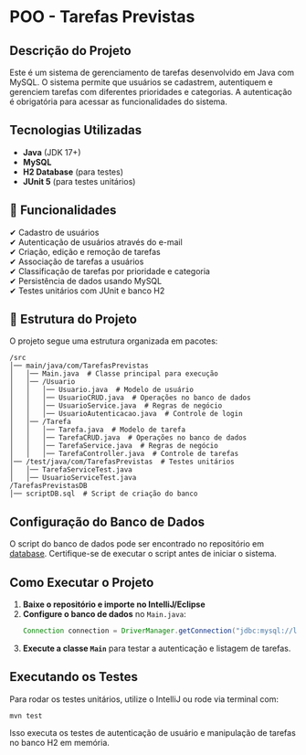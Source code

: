 # POO - Tarefas Previstas

## Descrição do Projeto
Este é um sistema de gerenciamento de tarefas desenvolvido em Java com MySQL. O sistema permite que usuários se cadastrem, autentiquem e gerenciem tarefas com diferentes prioridades e categorias. A autenticação é obrigatória para acessar as funcionalidades do sistema.

## Tecnologias Utilizadas
- **Java** (JDK 17+)
- **MySQL**
- **H2 Database** (para testes)
- **JUnit 5** (para testes unitários)

## 📌 Funcionalidades  
✔ Cadastro de usuários  
✔ Autenticação de usuários através do e-mail  
✔ Criação, edição e remoção de tarefas  
✔ Associação de tarefas a usuários  
✔ Classificação de tarefas por prioridade e categoria  
✔ Persistência de dados usando MySQL  
✔ Testes unitários com JUnit e banco H2  

## 📂 Estrutura do Projeto  
O projeto segue uma estrutura organizada em pacotes:  

```
/src
│── main/java/com/TarefasPrevistas
│   │── Main.java  # Classe principal para execução
│   │── /Usuario
│   │   │── Usuario.java  # Modelo de usuário
│   │   │── UsuarioCRUD.java  # Operações no banco de dados
│   │   │── UsuarioService.java  # Regras de negócio
│   │   │── UsuarioAutenticacao.java  # Controle de login
│   │── /Tarefa
│   │   │── Tarefa.java  # Modelo de tarefa
│   │   │── TarefaCRUD.java  # Operações no banco de dados
│   │   │── TarefaService.java  # Regras de negócio
│   │   │── TarefaController.java  # Controle de tarefas
│── /test/java/com/TarefasPrevistas  # Testes unitários
│   │── TarefaServiceTest.java
│   │── UsuarioServiceTest.java
/TarefasPrevistasDB
│── scriptDB.sql  # Script de criação do banco
```

## Configuração do Banco de Dados
O script do banco de dados pode ser encontrado no repositório em [database](./Database/scriptDB.sql). Certifique-se de executar o script antes de iniciar o sistema.

## Como Executar o Projeto
1. **Baixe o repositório e importe no IntelliJ/Eclipse**
2. **Configure o banco de dados** no `Main.java`:
   ```java
   Connection connection = DriverManager.getConnection("jdbc:mysql://localhost:3306/POO_TarefasPrevistas", "TarefasPrevistasTester", "1234");
   ```
3. **Execute a classe `Main`** para testar a autenticação e listagem de tarefas.

## Executando os Testes
Para rodar os testes unitários, utilize o IntelliJ ou rode via terminal com:
```
mvn test
```
Isso executa os testes de autenticação de usuário e manipulação de tarefas no banco H2 em memória.


